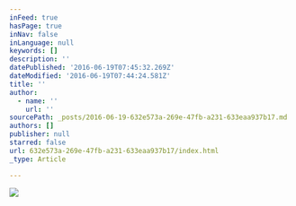 ```yaml
---
inFeed: true
hasPage: true
inNav: false
inLanguage: null
keywords: []
description: ''
datePublished: '2016-06-19T07:45:32.269Z'
dateModified: '2016-06-19T07:44:24.581Z'
title: ''
author:
  - name: ''
    url: ''
sourcePath: _posts/2016-06-19-632e573a-269e-47fb-a231-633eaa937b17.md
authors: []
publisher: null
starred: false
url: 632e573a-269e-47fb-a231-633eaa937b17/index.html
_type: Article

---
```

![](https://the-grid-user-content.s3-us-west-2.amazonaws.com/914e8a0f-1a69-46f7-8c0a-6ad4b1a8262c.jpg)